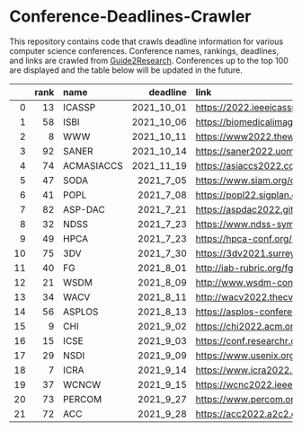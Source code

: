 # Conference-Deadlines-Crawler

This repository contains code that crawls deadline information for various computer science conferences. 
Conference names, rankings, deadlines, and links are crawled from [Guide2Research](https://www.guide2research.com/topconf/).
Conferences up to the top 100 are displayed and the table below will be updated in the future.

|    |   rank | name       |   deadline | link                                                  |
|---:|-------:|:-----------|-----------:|:------------------------------------------------------|
|  0 |     13 | ICASSP     | 2021_10_01 | https://2022.ieeeicassp.org/                          |
|  1 |     58 | ISBI       | 2021_10_06 | https://biomedicalimaging.org/2022/                   |
|  2 |      8 | WWW        | 2021_10_11 | https://www2022.thewebconf.org/                       |
|  3 |     92 | SANER      | 2021_10_14 | https://saner2022.uom.gr/                             |
|  4 |     74 | ACMASIACCS | 2021_11_19 | https://asiaccs2022.conferenceservice.jp/             |
|  5 |     47 | SODA       |  2021_7_05 | https://www.siam.org/conferences/cm/conference/soda22 |
|  6 |     41 | POPL       |  2021_7_08 | https://popl22.sigplan.org/                           |
|  7 |     82 | ASP-DAC    |  2021_7_21 | https://aspdac2022.github.io/index.html               |
|  8 |     32 | NDSS       |  2021_7_23 | https://www.ndss-symposium.org/ndss2022/              |
|  9 |     49 | HPCA       |  2021_7_23 | https://hpca-conf.org/2022/                           |
| 10 |     75 | 3DV        |  2021_7_30 | https://3dv2021.surrey.ac.uk/                         |
| 11 |     40 | FG         |  2021_8_01 | http://iab-rubric.org/fg2021/                         |
| 12 |     21 | WSDM       |  2021_8_09 | http://www.wsdm-conference.org/2022/                  |
| 13 |     34 | WACV       |  2021_8_11 | http://wacv2022.thecvf.com/home                       |
| 14 |     56 | ASPLOS     |  2021_8_13 | https://asplos-conference.org/                        |
| 15 |      9 | CHI        |  2021_9_02 | https://chi2022.acm.org/                              |
| 16 |     15 | ICSE       |  2021_9_03 | https://conf.researchr.org/home/icse-2022             |
| 17 |     29 | NSDI       |  2021_9_09 | https://www.usenix.org/conference/nsdi22              |
| 18 |      7 | ICRA       |  2021_9_14 | https://www.icra2022.org/                             |
| 19 |     37 | WCNCW      |  2021_9_15 | https://wcnc2022.ieee-wcnc.org/                       |
| 20 |     73 | PERCOM     |  2021_9_27 | https://www.percom.org/                               |
| 21 |     72 | ACC        |  2021_9_28 | https://acc2022.a2c2.org/                             |
